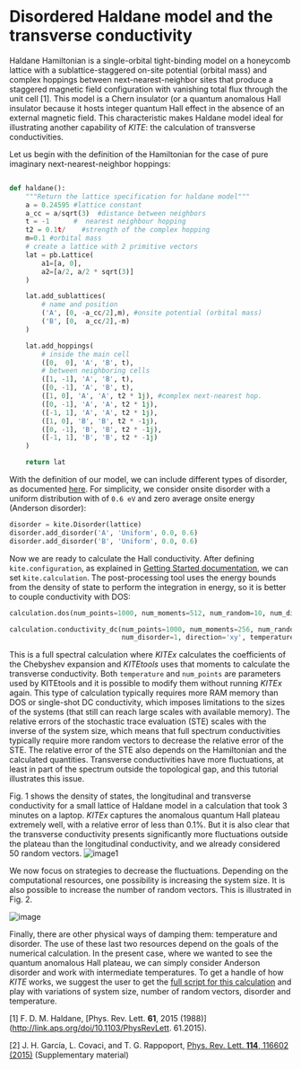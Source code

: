# Disordered Haldane model and the transverse conductivity

Haldane Hamiltonian is a single-orbital tight-binding model on a honeycomb lattice with a sublattice-staggered on-site potential (orbital mass) and complex hoppings between next-nearest-neighbor sites that produce a staggered magnetic field configuration with vanishing total flux through the unit cell [1].  This model  is a Chern insulator (or a quantum anomalous Hall insulator because it hosts integer quantum Hall effect in the absence of an external magnetic field. This characteristic makes Haldane model ideal for  illustrating another capability of *KITE*: the calculation of transverse conductivities.

Let us begin with the definition of the Hamiltonian for the case of pure imaginary next-nearest-neighbor hoppings:

```python

def haldane():
    """Return the lattice specification for haldane model"""
    a = 0.24595 #lattice constant
    a_cc = a/sqrt(3)  #distance between neighbors
    t = -1      #  nearest neighbour hopping
    t2 = 0.1t/    #strength of the complex hopping
    m=0.1 #orbital mass
    # create a lattice with 2 primitive vectors
    lat = pb.Lattice(
        a1=[a, 0],
        a2=[a/2, a/2 * sqrt(3)]
    )

    lat.add_sublattices(
        # name and position
        ('A', [0, -a_cc/2],m), #onsite potential (orbital mass)
        ('B', [0,  a_cc/2],-m)
    )

    lat.add_hoppings(
        # inside the main cell
        ([0,  0], 'A', 'B', t),
        # between neighboring cells
        ([1, -1], 'A', 'B', t),
        ([0, -1], 'A', 'B', t),
        ([1, 0], 'A', 'A', t2 * 1j), #complex next-nearest hop.
        ([0, -1], 'A', 'A', t2 * 1j),
        ([-1, 1], 'A', 'A', t2 * 1j),
        ([1, 0], 'B', 'B', t2 * -1j),
        ([0, -1], 'B', 'B', t2 * -1j),
        ([-1, 1], 'B', 'B', t2 * -1j)
    )

    return lat
```
With the definition of our model, we can include different types of disorder, as documented [here](https://quantum-kite.com/category/capabilities/adding-disorder/). For simplicity, we consider  onsite disorder with a uniform distribution with of ```0.6 eV``` and zero average onsite energy (Anderson disorder):

```python
disorder = kite.Disorder(lattice)
disorder.add_disorder('A', 'Uniform', 0.0, 0.6)
disorder.add_disorder('B', 'Uniform', 0.0, 0.6)
```

Now we are ready to calculate the Hall conductivity. After defining `kite.configuration`, as explained in [Getting Started documentation](https://quantum-kite.com/category/getting-started/), we can set `kite.calculation`. The post-processing tool uses the energy bounds from the density of state to perform the integration in energy, so it is better to couple conductivity with DOS:

```python
calculation.dos(num_points=1000, num_moments=512, num_random=10, num_disorder=1)

calculation.conductivity_dc(num_points=1000, num_moments=256, num_random=50,
                            num_disorder=1, direction='xy', temperature=50)
```
This is a full spectral calculation where *KITEx* calculates the coefficients of the Chebyshev expansion and *KITEtools* uses that moments to calculate the transverse conductivity. Both `temperature` and `num_points` are parameters used by KITEtools and it is possible to modify them without running *KITEx* again. This type of calculation typically requires more RAM memory than DOS or single-shot DC conductivity, which imposes limitations to the sizes of the systems (that still can reach large scales with available memory). The relative errors of the stochastic trace evaluation (STE) scales with the inverse of the system size, which means that full spectrum conductivities typically require more random vectors to decrease the relative error of the STE. The relative error of the STE also depends on the Hamiltonian and the calculated quantities. Transverse conductivities have more fluctuations, at least in part of the spectrum outside the topological gap, and this tutorial illustrates this issue.

Fig. 1 shows the density of states, the longitudinal and transverse conductivity for a small lattice of Haldane model in a calculation that took 3 minutes on a laptop. *KITEx* captures the anomalous quantum Hall plateau extremely well, with a relative error of less than 0.1%. But it is also clear that the transverse conductivity presents significantly more fluctuations outside the plateau than the longitudinal conductivity, and we already considered 50 random vectors.
![image1](https://user-images.githubusercontent.com/39924384/41190863-0c297a9e-6bde-11e8-89e1-4428e17227b2.png)

We now focus on strategies to decrease the fluctuations. Depending on the computational resources, one possibility is increasing the system size. It is also possible to increase the number of random vectors.
This is illustrated in Fig. 2.

![image](https://user-images.githubusercontent.com/39924384/41190868-3e4f54e4-6bde-11e8-83e9-b79192dce25c.png)

Finally, there are other physical ways of damping them: temperature and disorder. The use of these last two resources depend on the goals of the numerical calculation. In the present case, where we wanted to see the quantum anomalous Hall plateau, we can simply consider Anderson disorder and work with intermediate temperatures. To get a handle of how *KITE* works, we suggest the user to get the [full script for this calculation](https://gist.github.com/quantum-kite/4bfad15826a0680fbfae0afa9d2dfb6e) and play with variations of system size, number of random vectors, disorder and temperature.

[1] F. D. M. Haldane, [Phys. Rev. Lett. **61**, 2015 (1988)](http://link.aps.org/doi/10.1103/PhysRevLett.
61.2015).

[2] J. H. García, L. Covaci, and T. G. Rappoport, [Phys. Rev. Lett. **114**, 116602 (2015)](https://doi.org/10.1103/PhysRevLett.114.116602) (Supplementary material)
